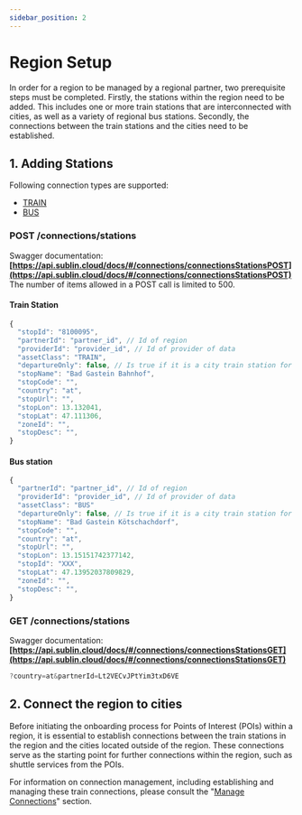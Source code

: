 ```yaml
---
sidebar_position: 2
---
```


# Region Setup

In order for a region to be managed by a regional partner, two prerequisite steps must be completed. Firstly, the stations within the region need to be added. This includes one or more train stations that are interconnected with cities, as well as a variety of regional bus stations. Secondly, the connections between the train stations and the cities need to be established. 

## 1. Adding Stations

Following connection types are supported:
  - [TRAIN](#TRAIN) 
  - [BUS](#BUS) 

### POST /connections/stations
Swagger documentation: 
**[https://api.sublin.cloud/docs/#/connections/connectionsStationsPOST](https://api.sublin.cloud/docs/#/connections/connectionsStationsPOST)** The number of items allowed in a POST call is limited to 500.


#### <a name="TRAIN" />Train Station

```jsx title="Train station Bad Gastein'"
{
  "stopId": "8100095",
  "partnerId": "partner_id", // Id of region
  "providerId": "provider_id", // Id of provider of data
  "assetClass": "TRAIN",
  "departureOnly": false, // Is true if it is a city train station for departure only
  "stopName": "Bad Gastein Bahnhof",
  "stopCode": "",
  "country": "at",
  "stopUrl": "",
  "stopLon": 13.132041,
  "stopLat": 47.111306,
  "zoneId": "",
  "stopDesc": "",
}
```

#### <a name="BUS" />Bus station

```jsx title="A bus station in Bad Gastein"
{
  "partnerId": "partner_id", // Id of region
  "providerId": "provider_id", // Id of provider of data
  "assetClass": "BUS"
  "departureOnly": false, // Is true if it is a city train station for departure only
  "stopName": "Bad Gastein Kötschachdorf",
  "stopCode": "",
  "country": "at",
  "stopUrl": "",
  "stopLon": 13.15151742377142,
  "stopId": "XXX",
  "stopLat": 47.13952037809829,
  "zoneId": "",
  "stopDesc": "",
}
```

### GET /connections/stations
Swagger documentation: **[https://api.sublin.cloud/docs/#/connections/connectionsStationsGET](https://api.sublin.cloud/docs/#/connections/connectionsStationsGET)**

```jsx title="Query example for all stations of a region"
?country=at&partnerId=Lt2VECvJPtYim3txD6VE
```

## 2. Connect the region to cities
Before initiating the onboarding process for Points of Interest (POIs) within a region, it is essential to establish connections between the train stations in the region and the cities located outside of the region. These connections serve as the starting point for further connections within the region, such as shuttle services from the POIs.

For information on connection management, including establishing and managing these train connections, please consult the "[Manage Connections](/docs/tutorial-connections/manage-connections)" section. 